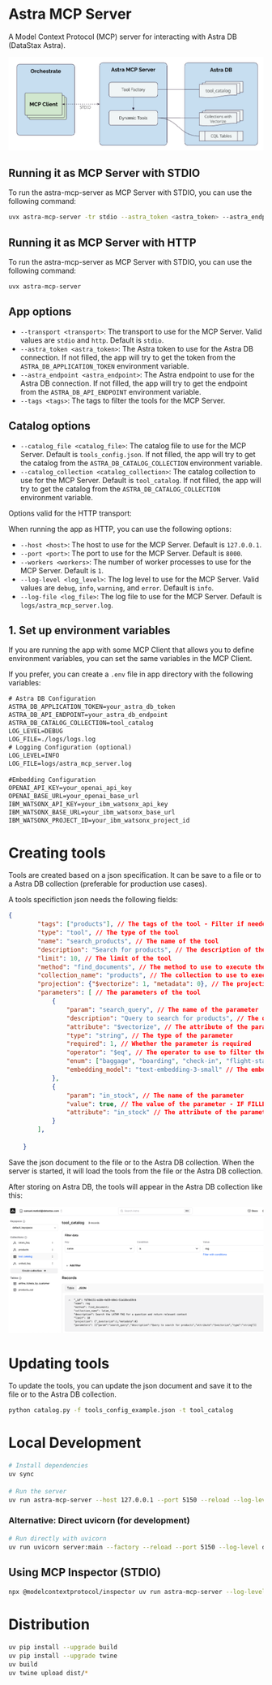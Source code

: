 # Astra MCP Server

A Model Context Protocol (MCP) server for interacting with Astra DB (DataStax Astra).

![Astra MCP Server Overview](docs/astra-mcp-server-overview.png)

## Running it as MCP Server with STDIO

To run the astra-mcp-server as MCP Server with STDIO, you can use the following command:

```bash
uvx astra-mcp-server -tr stdio --astra_token <astra_token> --astra_endpoint <astra_endpoint>
```

## Running it as MCP Server with HTTP

To run the astra-mcp-server as MCP Server with STDIO, you can use the following command:

```bash
uvx astra-mcp-server
```
## App options

- `--transport <transport>`: The transport to use for the MCP Server. Valid values are `stdio` and `http`. Default is `stdio`.
- `--astra_token <astra_token>`: The Astra token to use for the Astra DB connection. If not filled, the app will try to get the token from the `ASTRA_DB_APPLICATION_TOKEN` environment variable.
- `--astra_endpoint <astra_endpoint>`: The Astra endpoint to use for the Astra DB connection. If not filled, the app will try to get the endpoint from the `ASTRA_DB_API_ENDPOINT` environment variable.
- `--tags <tags>`: The tags to filter the tools for the MCP Server. 

## Catalog options
- `--catalog_file <catalog_file>`: The catalog file to use for the MCP Server. Default is `tools_config.json`. If not filled, the app will try to get the catalog from the `ASTRA_DB_CATALOG_COLLECTION` environment variable.
- `--catalog_collection <catalog_collection>`: The catalog collection to use for the MCP Server. Default is `tool_catalog`. If not filled, the app will try to get the catalog from the `ASTRA_DB_CATALOG_COLLECTION` environment variable.

Options valid for the HTTP transport:

When running the app as HTTP, you can use the following options:
- `--host <host>`: The host to use for the MCP Server. Default is `127.0.0.1`.
- `--port <port>`: The port to use for the MCP Server. Default is `8000`.
- `--workers <workers>`: The number of worker processes to use for the MCP Server. Default is `1`.
- `--log-level <log_level>`: The log level to use for the MCP Server. Valid values are `debug`, `info`, `warning`, and `error`. Default is `info`.
- `--log-file <log_file>`: The log file to use for the MCP Server. Default is `logs/astra_mcp_server.log`.
    

## 1. Set up environment variables

If you are running the app with some MCP Client that allows you to define environment variables, you can set the same variables in the MCP Client.

If you prefer, you can create a `.env` file in app directory with the following variables:

```env
# Astra DB Configuration
ASTRA_DB_APPLICATION_TOKEN=your_astra_db_token
ASTRA_DB_API_ENDPOINT=your_astra_db_endpoint
ASTRA_DB_CATALOG_COLLECTION=tool_catalog
LOG_LEVEL=DEBUG
LOG_FILE=./logs/logs.log
# Logging Configuration (optional)
LOG_LEVEL=INFO
LOG_FILE=logs/astra_mcp_server.log

#Embedding Configuration
OPENAI_API_KEY=your_openai_api_key
OPENAI_BASE_URL=your_openai_base_url
IBM_WATSONX_API_KEY=your_ibm_watsonx_api_key
IBM_WATSONX_BASE_URL=your_ibm_watsonx_base_url
IBM_WATSONX_PROJECT_ID=your_ibm_watsonx_project_id
```

# Creating tools

Tools are created based on a json specification. It can be save to a file or to a Astra DB collection (preferable for production use cases).

A tools specifiction json needs the following fields:
```json
{
        "tags": ["products"], // The tags of the tool - Filter if needed
        "type": "tool", // The type of the tool
        "name": "search_products", // The name of the tool
        "description": "Search for products", // The description of the tool to the MCP Client
        "limit": 10, // The limit of the tool
        "method": "find_documents", // The method to use to execute the tool
        "collection_name": "products", // The collection to use to execute the tool
        "projection": {"$vectorize": 1, "metadata": 0}, // The projection of the tool
        "parameters": [ // The parameters of the tool
            {  
                "param": "search_query", // The name of the parameter
                "description": "Query to search for products", // The description of the parameter
                "attribute": "$vectorize", // The attribute of the parameter... or $vectorize
                "type": "string", // The type of the parameter
                "required": 1, // Whether the parameter is required
                "operator": "$eq", // The operator to use to filter the parameter - if not filled, the operator is $eq
                "enum": ["baggage", "boarding", "check-in", "flight-status", "other"], // The enum of the parameter
                "embedding_model": "text-embedding-3-small" // The embedding model to use to generate the embedding
            },
            {  
                "param": "in_stock", // The name of the parameter 
                "value": true, // The value of the parameter - IF FILLED, THE PARAMETER IS NOT SENT TO THE MCP CLIENT and applied by the server
                "attribute": "in_stock" // The attribute of the parameter
            }
        ],

    }
```

Save the json document to the file or to the Astra DB collection. When the server is started, it will load the tools from the file or the Astra DB collection.

After storing on Astra DB, the tools will appear in the Astra DB collection like this:

![MCP Tool stored on Astra](docs/astra-mcp-server-tool.png)

# Updating tools

To update the tools, you can update the json document and save it to the file or to the Astra DB collection.

```bash
python catalog.py -f tools_config_example.json -t tool_catalog
```

# Local Development

```bash
# Install dependencies
uv sync

# Run the server
uv run astra-mcp-server --host 127.0.0.1 --port 5150 --reload --log-level debug
```

### Alternative: Direct uvicorn (for development)

```bash
# Run directly with uvicorn
uv run uvicorn server:main --factory --reload --port 5150 --log-level debug
```


## Using MCP Inspector (STDIO)

```bash
npx @modelcontextprotocol/inspector uv run astra-mcp-server --log-level debug -tr stdio
```

# Distribution

```bash
uv pip install --upgrade build
uv pip install --upgrade twine
uv build
uv twine upload dist/*
```
